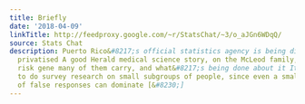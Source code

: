 ```yaml
---
title: Briefly
date: '2018-04-09'
linkTitle: http://feedproxy.google.com/~r/StatsChat/~3/o_aJGn6WDqQ/
source: Stats Chat
description: Puerto Rico&#8217;s official statistics agency is being dismantled and
  privatised A good Herald medical science story, on the McLeod family, the stomach-cancer
  risk gene many of them carry, and what&#8217;s being done about it It&#8217;s hard
  to do survey research on small subgroups of people, since even a small fraction
  of false responses can dominate [&#8230;]
---
```

